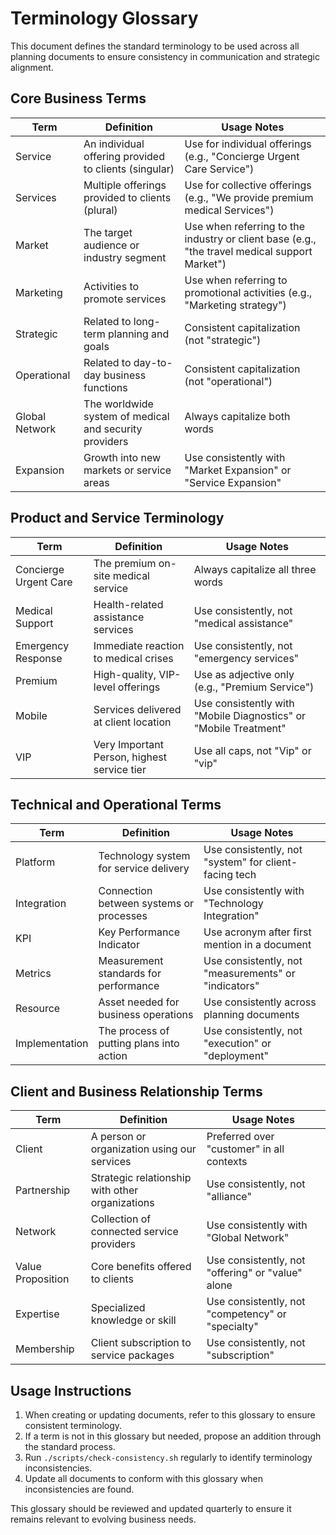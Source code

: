 <!-- Standardized terminology glossary for Signature Med Support planning documents. Last updated: 2025-05-18 -->

# Terminology Glossary

This document defines the standard terminology to be used across all planning documents to ensure consistency in communication and strategic alignment.

## Core Business Terms

| Term | Definition | Usage Notes |
|------|------------|-------------|
| Service | An individual offering provided to clients (singular) | Use for individual offerings (e.g., "Concierge Urgent Care Service") |
| Services | Multiple offerings provided to clients (plural) | Use for collective offerings (e.g., "We provide premium medical Services") |
| Market | The target audience or industry segment | Use when referring to the industry or client base (e.g., "the travel medical support Market") |
| Marketing | Activities to promote services | Use when referring to promotional activities (e.g., "Marketing strategy") |
| Strategic | Related to long-term planning and goals | Consistent capitalization (not "strategic") |
| Operational | Related to day-to-day business functions | Consistent capitalization (not "operational") |
| Global Network | The worldwide system of medical and security providers | Always capitalize both words |
| Expansion | Growth into new markets or service areas | Use consistently with "Market Expansion" or "Service Expansion" |

## Product and Service Terminology

| Term | Definition | Usage Notes |
|------|------------|-------------|
| Concierge Urgent Care | The premium on-site medical service | Always capitalize all three words |
| Medical Support | Health-related assistance services | Use consistently, not "medical assistance" |
| Emergency Response | Immediate reaction to medical crises | Use consistently, not "emergency services" |
| Premium | High-quality, VIP-level offerings | Use as adjective only (e.g., "Premium Service") |
| Mobile | Services delivered at client location | Use consistently with "Mobile Diagnostics" or "Mobile Treatment" |
| VIP | Very Important Person, highest service tier | Use all caps, not "Vip" or "vip" |

## Technical and Operational Terms

| Term | Definition | Usage Notes |
|------|------------|-------------|
| Platform | Technology system for service delivery | Use consistently, not "system" for client-facing tech |
| Integration | Connection between systems or processes | Use consistently with "Technology Integration" |
| KPI | Key Performance Indicator | Use acronym after first mention in a document |
| Metrics | Measurement standards for performance | Use consistently, not "measurements" or "indicators" |
| Resource | Asset needed for business operations | Use consistently across planning documents |
| Implementation | The process of putting plans into action | Use consistently, not "execution" or "deployment" |

## Client and Business Relationship Terms

| Term | Definition | Usage Notes |
|------|------------|-------------|
| Client | A person or organization using our services | Preferred over "customer" in all contexts |
| Partnership | Strategic relationship with other organizations | Use consistently, not "alliance" |
| Network | Collection of connected service providers | Use consistently with "Global Network" |
| Value Proposition | Core benefits offered to clients | Use consistently, not "offering" or "value" alone |
| Expertise | Specialized knowledge or skill | Use consistently, not "competency" or "specialty" |
| Membership | Client subscription to service packages | Use consistently, not "subscription" |

## Usage Instructions

1. When creating or updating documents, refer to this glossary to ensure consistent terminology.
2. If a term is not in this glossary but needed, propose an addition through the standard process.
3. Run `./scripts/check-consistency.sh` regularly to identify terminology inconsistencies.
4. Update all documents to conform with this glossary when inconsistencies are found.

This glossary should be reviewed and updated quarterly to ensure it remains relevant to evolving business needs. 